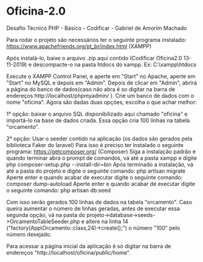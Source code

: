 # Oficina-2.0
Desafio Técnico PHP - Básico - Codificar -
Gabriel de Amorim Machado

Para rodar o projeto são necessários ter o seguinte programa instalado:
https://www.apachefriends.org/pt_br/index.html (XAMPP)

Após instalá-lo, baixe o arquivo .zip aqui contido (Codificar Oficina2.0 13-11-2019) e descompacte-o na pasta htdocs do xampp. Ex: C:\xampp\htdocs 

Execute o XAMPP Control Panel, e aperte em "Start" no Apache, aperte em "Start" no MySQL e depois em "Admin".
Depois de clicar em "Admin", abrirá a página do banco de dados(caso não abra é so digitar na barra de endereços http://localhost/phpmyadmin/ ). Crie um banco de dados com o nome "oficina". Agora são dadas duas opções, escolha o que achar melhor:

1° opção: baixar o arquivo SQL disponibilizado aqui chamado "oficina" e importá-lo na base de dados criada. Essa opção cria 100 linhas na tabela "orcamento".

2° opção: Usar o seeder contido na aplicação (os dados são gerados pela biblioteca Faker do laravel)
Para isso é preciso ter instalado o seguinte programa:
https://getcomposer.org/ (Composer)
Siga a instalação padrão e quando terminar abra o prompt de comandos, vá até a pasta xampp e digite php composer-setup.php --install-dir=bin
Após terminado a instalação, vá até a pasta do projeto e digite o seguinte comando:
php artisan migrate
Aperte enter e quando acabar de executar digite o seguinte comando:
composer dump-autoload
Aperte enter e quando acabar de executar digite o seguinte comando:
php artisan db:seed

Com isso serão gerados 100 linhas de dados na tabela "orcamento". Caso queira aumentar o número de linhas geradas, antes de executar essa segunda opção, vá na pasta do projeto->database->seeds->OrcamentoTableSeeder.php e altere na linha 14 ("factory(App\Orcamento::class,24)->create();") o número "100" pelo número desejado.

Para acessar a página inicial da aplicação é só digitar na barra de endereços "http://localhost/oficina/public/home".



